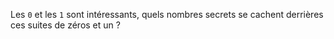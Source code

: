 Les `0` et les `1` sont intéressants, quels nombres secrets se cachent derrières ces suites de zéros et un ? 